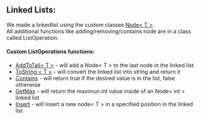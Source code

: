 ## Linked Lists:
We made a linkedlist using the custom classes [Node< T >](https://github.com/Daniel-WORK-GH/teaching_data_structures/blob/master/teaching_data_structures/LinkedList/Node.cs). <br>
All additional functions like adding/removing/contains node are in a class called ListOperation.

#### Custom ListOperations functions: 
- [AddToTail< T >](https://github.com/Daniel-WORK-GH/teaching_data_structures/blob/cd6b565f7bee32451773ad4a355d961aef7c2727/teaching_data_structures/LinkedList/ListOperations.cs#L6) -
  will add a Node< T > to the last node in the linked list.
- [ToString < T >](https://github.com/Daniel-WORK-GH/teaching_data_structures/blob/cd6b565f7bee32451773ad4a355d961aef7c2727/teaching_data_structures/LinkedList/ListOperations.cs#L18) -
  will convert the linked list into string and return it
- [Contains](https://github.com/Daniel-WORK-GH/teaching_data_structures/blob/cd6b565f7bee32451773ad4a355d961aef7c2727/teaching_data_structures/LinkedList/ListOperations.cs#L31) -
  will return true if the desired value is in the list, false otherwise
- [GetMax](https://github.com/Daniel-WORK-GH/teaching_data_structures/blob/cd6b565f7bee32451773ad4a355d961aef7c2727/teaching_data_structures/LinkedList/ListOperations.cs#L59) -
  will return the maximun int value inside of an Node< int > linked list
- [Insert](https://github.com/Daniel-WORK-GH/teaching_data_structures/blob/cd6b565f7bee32451773ad4a355d961aef7c2727/teaching_data_structures/LinkedList/ListOperations.cs#L73) -
  will insert a new node< T > in a specified position in the linked list